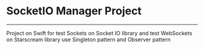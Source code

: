 # SocketIO Manager Project

----

Project on Swift for test Sockets on Socket IO library and test WebSockets on Starscream library use Singleton pattern and Observer pattern
